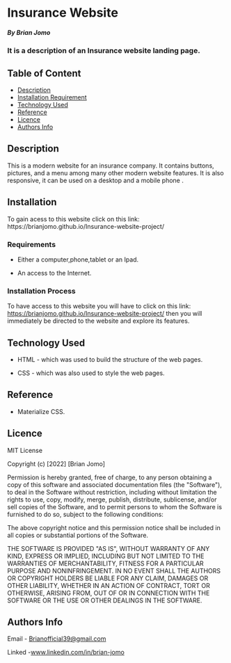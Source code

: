 # Insurance Website

##### By Brian Jomo
### It is a description of an Insurance website landing page.

## Table of Content

+ [Description](#description)
+ [Installation Requirement](#Installation)
+ [Technology Used](#technology-used)
+ [Reference](#reference)
+ [Licence](#licence)
+ [Authors Info](#author-Info)

## Description
<p>This is  a modern website for an insurance company. It contains buttons, pictures, and a menu among many other modern website features. It is also responsive, it can be used on a desktop and a mobile phone .</p>

## Installation
<p>To gain acess to this website click on this link: https://brianjomo.github.io/Insurance-website-project/ </p>

### Requirements

* Either a computer,phone,tablet or an Ipad.

* An access to the Internet.

### Installation Process

To have access to this website you will have to click on this link: https://brianjomo.github.io/Insurance-website-project/ then you will immediately be directed to the website and explore its features.

## Technology Used

* HTML - which was used to build the structure of the web pages.

* CSS - which was also used to style the web pages.

## Reference

* Materialize CSS.

## Licence

MIT License

Copyright (c) [2022] [Brian Jomo]

Permission is hereby granted, free of charge, to any person obtaining a copy
of this software and associated documentation files (the "Software"), to deal
in the Software without restriction, including without limitation the rights
to use, copy, modify, merge, publish, distribute, sublicense, and/or sell
copies of the Software, and to permit persons to whom the Software is
furnished to do so, subject to the following conditions:

The above copyright notice and this permission notice shall be included in all
copies or substantial portions of the Software.

THE SOFTWARE IS PROVIDED "AS IS", WITHOUT WARRANTY OF ANY KIND, EXPRESS OR
IMPLIED, INCLUDING BUT NOT LIMITED TO THE WARRANTIES OF MERCHANTABILITY,
FITNESS FOR A PARTICULAR PURPOSE AND NONINFRINGEMENT. IN NO EVENT SHALL THE
AUTHORS OR COPYRIGHT HOLDERS BE LIABLE FOR ANY CLAIM, DAMAGES OR OTHER
LIABILITY, WHETHER IN AN ACTION OF CONTRACT, TORT OR OTHERWISE, ARISING FROM,
OUT OF OR IN CONNECTION WITH THE SOFTWARE OR THE USE OR OTHER DEALINGS IN THE
SOFTWARE.


## Authors Info

Email - Brianofficial39@gmail.com

Linked -www.linkedin.com/in/brian-jomo
